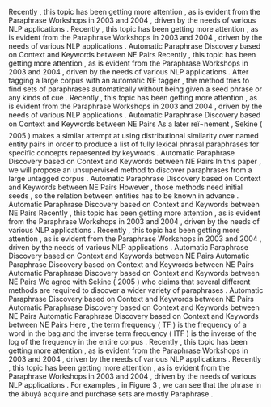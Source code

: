 Recently , this topic has been getting more attention , as is evident from the Paraphrase Workshops in 2003 and 2004 , driven by the needs of various NLP applications . 
Recently , this topic has been getting more attention , as is evident from the Paraphrase Workshops in 2003 and 2004 , driven by the needs of various NLP applications . 
Automatic Paraphrase Discovery based on Context and Keywords between NE Pairs
Recently , this topic has been getting more attention , as is evident from the Paraphrase Workshops in 2003 and 2004 , driven by the needs of various NLP applications . 
After tagging a large corpus with an automatic NE tagger , the method tries to find sets of paraphrases automatically without being given a seed phrase or any kinds of cue . 
Recently , this topic has been getting more attention , as is evident from the Paraphrase Workshops in 2003 and 2004 , driven by the needs of various NLP applications . 
Automatic Paraphrase Discovery based on Context and Keywords between NE Pairs
As a later reï¬nement , Sekine ( 2005 ) makes a similar attempt at using distributional similarity over named entity pairs in order to produce a list of fully lexical phrasal paraphrases for specific concepts represented by keywords . 
Automatic Paraphrase Discovery based on Context and Keywords between NE Pairs
In this paper , we will propose an unsupervised method to discover paraphrases from a large untagged corpus . 
Automatic Paraphrase Discovery based on Context and Keywords between NE Pairs
However , those methods need initial seeds , so the relation between entities has to be known in advance . 
Automatic Paraphrase Discovery based on Context and Keywords between NE Pairs
Recently , this topic has been getting more attention , as is evident from the Paraphrase Workshops in 2003 and 2004 , driven by the needs of various NLP applications . 
Recently , this topic has been getting more attention , as is evident from the Paraphrase Workshops in 2003 and 2004 , driven by the needs of various NLP applications . 
Automatic Paraphrase Discovery based on Context and Keywords between NE Pairs
Automatic Paraphrase Discovery based on Context and Keywords between NE Pairs
Automatic Paraphrase Discovery based on Context and Keywords between NE Pairs
We agree with Sekine ( 2005 ) who claims that several different methods are required to discover a wider variety of paraphrases . 
Automatic Paraphrase Discovery based on Context and Keywords between NE Pairs
Automatic Paraphrase Discovery based on Context and Keywords between NE Pairs
Automatic Paraphrase Discovery based on Context and Keywords between NE Pairs
Here , the term frequency ( TF ) is the frequency of a word in the bag and the inverse term frequency ( ITF ) is the inverse of the log of the frequency in the entire corpus . 
Recently , this topic has been getting more attention , as is evident from the Paraphrase Workshops in 2003 and 2004 , driven by the needs of various NLP applications . 
Recently , this topic has been getting more attention , as is evident from the Paraphrase Workshops in 2003 and 2004 , driven by the needs of various NLP applications . 
For examples , in Figure 3 , we can see that the phrase in the âbuyâ acquire and purchase sets are mostly Paraphrase . 